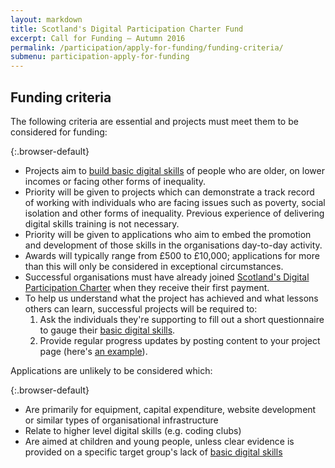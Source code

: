 ```yaml
---
layout: markdown
title: Scotland's Digital Participation Charter Fund
excerpt: Call for Funding – Autumn 2016
permalink: /participation/apply-for-funding/funding-criteria/
submenu: participation-apply-for-funding
---
```


## Funding criteria

The following criteria are essential and projects must meet them to be considered for funding:

{:.browser-default}
* Projects aim to [build basic digital skills](/participation/basic-digital-skills/) of people who are older, on lower incomes or facing other forms of inequality.
* Priority will be given to projects which can demonstrate a track record of working with individuals who are facing issues such as poverty, social isolation and other forms of inequality. Previous experience of delivering digital skills training is not necessary.
* Priority will be given to applications who aim to embed the promotion and development of those skills in the organisations day-to-day activity.
* Awards will typically range from £500 to £10,000; applications for more than this will only be considered in exceptional circumstances.
* Successful organisations must have already joined [Scotland&#39;s Digital Participation Charter](http://charter.scvo.org.uk) when they receive their first payment.
* To help us understand what the project has achieved and what lessons others can learn, successful projects will be required to:
  1. Ask the individuals they&#39;re supporting to fill out a short questionnaire to gauge their [basic digital skills](/participation/basic-digital-skills/).
  2. Provide regular progress updates by posting content to your project page (here&#39;s [an example](/participation/projects/comas/)).

Applications are unlikely to be considered which:

{:.browser-default}
* Are primarily for equipment, capital expenditure, website development or similar types of organisational infrastructure
* Relate to higher level digital skills (e.g. coding clubs)
* Are aimed at children and young people, unless clear evidence is provided on a specific target group&#39;s lack of [basic digital skills](/participation/basic-digital-skills/)